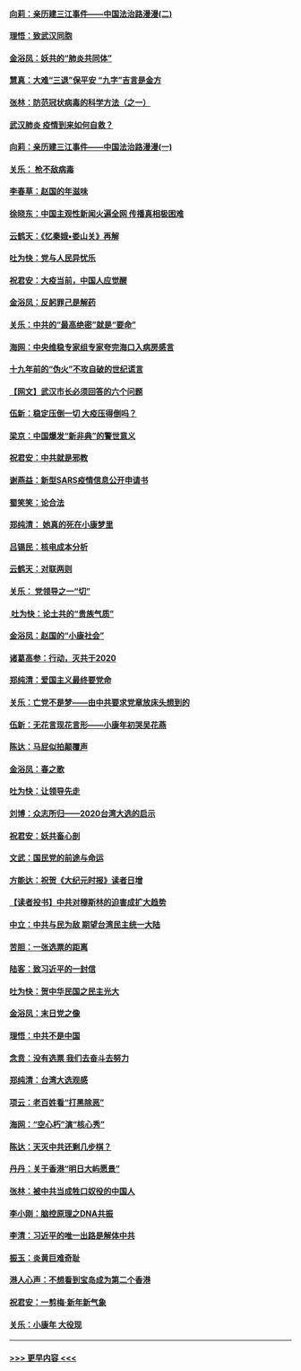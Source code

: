 #### [向莉：亲历建三江事件——中国法治路漫漫(二)](../pages/nsc993/n11829102.md?t=01310111) 
#### [理悟：致武汉同胞](../pages/nsc993/n11831522.md?t=01310111) 
#### [金浴凤：妖共的“肺炎共同体”](../pages/nsc993/n11829448.md?t=01310111) 
#### [慧真：大难“三退”保平安 “九字”吉言是金方](../pages/nsc993/n11829501.md?t=01310111) 
#### [张林：防范冠状病毒的科学方法（之一）](../pages/nsc993/n11828618.md?t=01310111) 
#### [武汉肺炎 疫情到来如何自救？](../pages/nsc993/n11827632.md?t=01310111) 
#### [向莉：亲历建三江事件——中国法治路漫漫(一)](../pages/nsc993/n11827190.md?t=01310111) 
#### [关乐： 枪不敌病毒](../pages/nsc993/n11826746.md?t=01310111) 
#### [李春草：赵国的年滋味](../pages/nsc993/n11826321.md?t=01310111) 
#### [徐晓东：中国主观性新闻火遍全网 传播真相极困难](../pages/nsc993/n11826508.md?t=01310111) 
#### [云鹤天：《忆秦娥▪娄山关》再解](../pages/nsc993/n11824682.md?t=01310111) 
#### [吐为快：党与人民异忧乐](../pages/nsc993/n11824660.md?t=01310111) 
#### [祝君安：大疫当前，中国人应觉醒](../pages/nsc993/n11821946.md?t=01310111) 
#### [金浴凤：反躬罪己是解药](../pages/nsc993/n11820280.md?t=01310111) 
#### [关乐：中共的“最高绝密”就是“要命”](../pages/nsc993/n11816946.md?t=01310111) 
#### [海网：中央维稳专家组专家夸完海口入病房感言](../pages/nsc993/n11815138.md?t=01310111) 
#### [十九年前的“伪火”不攻自破的世纪谎言](../pages/nsc993/n11813238.md?t=01310111) 
#### [【网文】武汉市长必须回答的六个问题](../pages/nsc993/n11813848.md?t=01310111) 
#### [伍新：稳定压倒一切 大疫压得倒吗？](../pages/nsc993/n11812634.md?t=01310111) 
#### [梁京：中国爆发“新非典”的警世意义](../pages/nsc993/n11812554.md?t=01310111) 
#### [祝君安：中共就是邪教](../pages/nsc993/n11812431.md?t=01310111) 
#### [谢燕益：新型SARS疫情信息公开申请书](../pages/nsc993/n11808840.md?t=01310111) 
#### [蜀笑笑：论合法](../pages/nsc993/n11808064.md?t=01310111) 
#### [郑纯清： 她真的死在小康梦里](../pages/nsc993/n11806623.md?t=01310111) 
#### [吕锡民：核电成本分析](../pages/nsc993/n11806284.md?t=01310111) 
#### [云鹤天：对联两则](../pages/nsc993/n11805957.md?t=01310111) 
#### [关乐： 党领导之一“切”](../pages/nsc993/n11804505.md?t=01310111) 
#### [ 吐为快：论土共的“贵族气质”](../pages/nsc993/n11804490.md?t=01310111) 
#### [金浴凤：赵国的“小康社会”](../pages/nsc993/n11804452.md?t=01310111) 
#### [诸葛高参：行动，灭共于2020](../pages/nsc993/n11804120.md?t=01310111) 
#### [郑纯清：爱国主义最终要党命](../pages/nsc993/n11802197.md?t=01310111) 
#### [关乐：亡党不是梦——由中共要求党章放床头想到的](../pages/nsc993/n11802156.md?t=01310111) 
#### [伍新：无花言现花言形——小康年初哭吴花燕](../pages/nsc993/n11800044.md?t=01310111) 
#### [陈达：马屁似拍颠覆声](../pages/nsc993/n11800010.md?t=01310111) 
#### [金浴凤：春之歌](../pages/nsc993/n11797687.md?t=01310111) 
#### [吐为快：让领导先走](../pages/nsc993/n11797512.md?t=01310111) 
#### [刘博：众志所归——2020台湾大选的启示](../pages/nsc993/n11796878.md?t=01310111) 
#### [祝君安：妖共畜心剖](../pages/nsc993/n11794273.md?t=01310111) 
#### [文武：国民党的前途与命运](../pages/nsc993/n11794198.md?t=01310111) 
#### [方能达：祝贺《大纪元时报》读者日增](../pages/nsc993/n11793807.md?t=01310111) 
#### [【读者投书】中共对穆斯林的迫害成扩大趋势](../pages/nsc993/n11791371.md?t=01310111) 
#### [中立：中共与民为敌 期望台湾民主统一大陆](../pages/nsc993/n11790392.md?t=01310111) 
#### [苦胆：一张选票的距离](../pages/nsc993/n11788914.md?t=01310111) 
#### [陆客：致习近平的一封信](../pages/nsc993/n11788867.md?t=01310111) 
#### [吐为快：贺中华民国之民主光大](../pages/nsc993/n11788618.md?t=01310111) 
#### [金浴凤：末日党之像](../pages/nsc993/n11787475.md?t=01310111) 
#### [理悟：中共不是中国](../pages/nsc993/n11787463.md?t=01310111) 
#### [念贲：没有选票  我们去奋斗去努力](../pages/nsc993/n11787398.md?t=01310111) 
#### [郑纯清：台湾大选观感](../pages/nsc993/n11786210.md?t=01310111) 
#### [项云：老百姓看“打黑除恶”](../pages/nsc993/n11785398.md?t=01310111) 
#### [海网：“空心朽”演“核心秀”](../pages/nsc993/n11783874.md?t=01310111) 
#### [陈达：天灭中共还剩几步棋？](../pages/nsc993/n11783719.md?t=01310111) 
#### [丹丹：关于香港“明日大屿愿景”](../pages/nsc993/n11783273.md?t=01310111) 
#### [张林：被中共当成牲口奴役的中国人](../pages/nsc993/n11782397.md?t=01310111) 
#### [李小刚：脑控原理之DNA共振](../pages/nsc993/n11780962.md?t=01310111) 
#### [李清：习近平的唯一出路是解体中共](../pages/nsc993/n11780866.md?t=01310111) 
#### [振玉：炎黄巨难奇耻](../pages/nsc993/n11779632.md?t=01310111) 
#### [港人心声：不想看到宝岛成为第二个香港](../pages/nsc993/n11778817.md?t=01310111) 
#### [祝君安：一剪梅‧新年新气象](../pages/nsc993/n11776340.md?t=01310111) 
#### [关乐：小康年 大役现](../pages/nsc993/n11774213.md?t=01310111) 

----
#### [ >>> 更早内容 <<< ](../indexes/nsc993-earlier.md)
